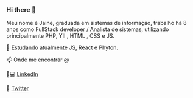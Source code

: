 ### Hi there 👋

Meu nome é Jaine, graduada em sistemas de informação, trabalho há 8 anos como FullStack developer / Analista de sistemas, utilizando principalmente PHP, YII , HTML , CSS e JS.

🌱 Estudando atualmente JS, React e Phyton.

📫 Onde me encontrar @

👩💻 <a href="https://www.linkedin.com/in/jaine-ezequiel-a5a5a339/">LinkedIn</a>

🐣 <a href="https://twitter.com/Jaineezequiel">Twitter</a>
